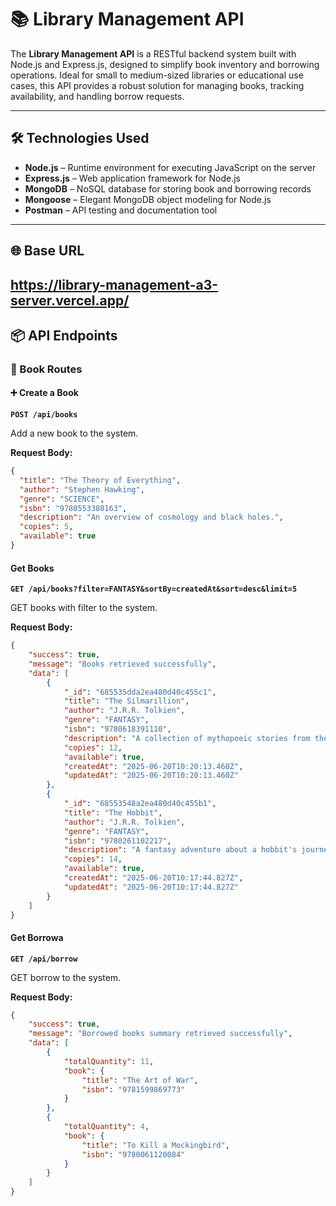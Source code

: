 # 📚 Library Management API

The **Library Management API** is a RESTful backend system built with Node.js and Express.js, designed to simplify book inventory and borrowing operations. Ideal for small to medium-sized libraries or educational use cases, this API provides a robust solution for managing books, tracking availability, and handling borrow requests.

---

## 🛠 Technologies Used

- **Node.js** – Runtime environment for executing JavaScript on the server
- **Express.js** – Web application framework for Node.js
- **MongoDB** – NoSQL database for storing book and borrowing records
- **Mongoose** – Elegant MongoDB object modeling for Node.js
- **Postman** – API testing and documentation tool

---

## 🌐 Base URL
https://library-management-a3-server.vercel.app/
---

## 📦 API Endpoints

### 📘 Book Routes

#### ➕ Create a Book
**`POST /api/books`**

Add a new book to the system.

**Request Body:**
```json
{
  "title": "The Theory of Everything",
  "author": "Stephen Hawking",
  "genre": "SCIENCE",
  "isbn": "9780553380163",
  "description": "An overview of cosmology and black holes.",
  "copies": 5,
  "available": true
}

```

####  Get Books
**`GET /api/books?filter=FANTASY&sortBy=createdAt&sort=desc&limit=5`**

GET  books with filter to the system.

**Request Body:**
```json
{
    "success": true,
    "message": "Books retrieved successfully",
    "data": [
        {
            "_id": "685535dda2ea480d40c455c1",
            "title": "The Silmarillion",
            "author": "J.R.R. Tolkien",
            "genre": "FANTASY",
            "isbn": "9780618391110",
            "description": "A collection of mythopoeic stories from the history of Middle-earth.",
            "copies": 12,
            "available": true,
            "createdAt": "2025-06-20T10:20:13.460Z",
            "updatedAt": "2025-06-20T10:20:13.460Z"
        },
        {
            "_id": "68553548a2ea480d40c455b1",
            "title": "The Hobbit",
            "author": "J.R.R. Tolkien",
            "genre": "FANTASY",
            "isbn": "9780261102217",
            "description": "A fantasy adventure about a hobbit's journey to reclaim treasure.",
            "copies": 14,
            "available": true,
            "createdAt": "2025-06-20T10:17:44.827Z",
            "updatedAt": "2025-06-20T10:17:44.827Z"
        }
    ]
}
```

####  Get Borrowa
**`GET /api/borrow`**

GET  borrow  to the system.

**Request Body:**
```json
{
    "success": true,
    "message": "Borrowed books summary retrieved successfully",
    "data": [
        {
            "totalQuantity": 11,
            "book": {
                "title": "The Art of War",
                "isbn": "9781599869773"
            }
        },
        {
            "totalQuantity": 4,
            "book": {
                "title": "To Kill a Mockingbird",
                "isbn": "9780061120084"
            }
        }
    ]
}
```

